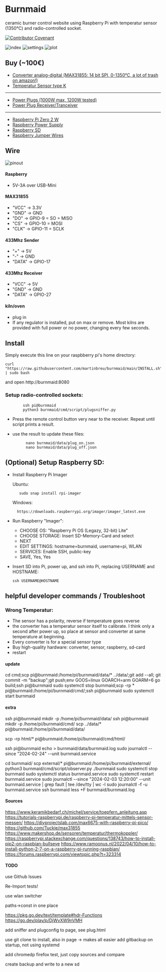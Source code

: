 # Burnmaid
ceramic burner control website using Raspberry Pi with temperatur sensor (1350°C) and radio-controlled socket.

[![Contributor Covenant](https://img.shields.io/badge/Contributor%20Covenant-2.1-4baaaa.svg)](CODE_OF_CONDUCT.md)

![index](./doc/index.png)
![settings](./doc/settings.png)
![plot](./doc/plot.png)

## Buy (~100€)
* [Converter analog-digital (MAX31855: 14 bit SPI, 0-1350°C, a lot of trash on amazon!)](https://www.reichelt.de/entwicklerboards-thermoelement-verstaerker-max31855-debo-amp-thermo-p235483.html?&trstct=pos_0&nbc=1)
* [Temperatur Sensor type K](https://www.amazon.de/dp/B0BSC1STZV/?coliid=I1B7OO64FFBF0X&colid=2LYV8PYIBVR7S&psc=1&ref_=cm_sw_r_cp_ud_lstpd_VNYYSENYQJAT8KG7MXGX)
---
* [Power Plugs (1000W max, 1200W tested)](https://www.amazon.de/gp/product/B001AX8QUM/ref=ppx_yo_dt_b_asin_title_o04_s00?ie=UTF8&psc=1)
* [Power Plug Receiver/Tranceiver](https://www.amazon.de/dp/B01H2D2RH6/?coliid=I1T77M596BFZTO&colid=2LYV8PYIBVR7S&psc=1&ref_=cm_sw_r_cp_ud_lstpd_ZGBM5ESFMSF05X6S5FNM)
---
* [Raspberry Pi Zero 2 W](https://www.amazon.de/Raspberry-Pi-Zero-2-W/dp/B09KLVX4RT/ref=sr_1_2?keywords=zero+2+w&qid=1704284508&sr=8-2)
* [Raspberry Power Supply](https://www.amazon.de/Raspberry-Netzteil-Ladeger%C3%A4t-Netzschalter-Kompatibel/dp/B07G953WC3/ref=sr_1_4?keywords=netzteil+5v+3a+usb&qid=1704284890&sr=8-4)
* [Raspberry SD](https://www.amazon.de/gp/product/B073K14CVB/ref=ppx_yo_dt_b_asin_title_o00_s00?ie=UTF8&psc=1)
* [Raspberry Jumper Wires](https://www.amazon.de/dp/B07KYHBVR7/?coliid=I2EG3536DCC8YH&colid=1MCC6B4CV7811&psc=1&ref_=cm_sw_r_cp_ud_lstpd_2SZTYQ5CQSNAM2HX19FF)


## Wire
![pinout](./doc/pinout.jpg)

#### Raspberry
* 5V-3A over USB-Mini

#### MAX31855
* "VCC" -> 3.3V
* "GND" -> GND
* "DO" -> GPIO-9 = SO = MISO
* "CS" -> GPIO-10 = MOSI
* "CLK" -> GPIO-11 = SCLK

#### 433Mhz Sender
* "\+" -> 5V
* "\-" -> GND
* "DATA" -> GPIO-17

#### 433Mhz Receiver
* "VCC" -> 5V
* "GND" -> GND
* "DATA" -> GPIO-27

#### kiln/oven
* plug in
* If any regulator is installed, put on max or remove. Most kilns are provided with full power or no power, changing every few seconds.

## Install
Simply execute this line on your raspbberry pi's home directory:

    curl "https://raw.githubusercontent.com/martinbreu/burnmaid/main/INSTALL.sh" | sudo bash

and open http://burnmaid:8080


### Setup radio-controlled sockets:

            ssh pi@burnmaid
            python3 burnmaid/cmd/script/plugsniffer.py

* Press the remote control button very near to the receiver. Repeat until script prints a result.

* use the result to update these files:

            nano burnmaid/data/plug_on.json
            nano burnmaid/data/plug_off.json

## (Optional) Setup Raspberry SD:
- Install Raspberry Pi Imager

   Ubuntu: 
         
         sudo snap install rpi-imager
    Windows:
    
        https://downloads.raspberrypi.org/imager/imager_latest.exe


- Run Raspberry "Imager":
  - CHOOSE OS: "Raspberry Pi OS (Legazy, 32-bit) Lite"
  - CHOOSE STORAGE: Insert SD-Memory-Card and select
  - NEXT
  - EDIT SETTINGS: hostname=burnmaid, username=pi, WLAN
  - SERVICES: Enable SSH, public-key
  - SAVE, Yes, Yes

- Insert SD into Pi, power up, and ssh into Pi, replacing USERNAME and HOSTNAME:

      ssh USERNAME@HOSTNAME


## helpful developer commands / Troubleshoot

### Wrong Temperatur:
* The sensor has a polarity, reverse if temperature goes reverse
* the converter has a temperatur sensor itself to calibrate. I think only a second after power up, so place at sensor and converter at same temperature at beginning.
* Every converter is for a special sensor type
* Buy high-quality hardware: converter, sensor, raspberry, sd-card
* restart


#### update

cd cmd;scp pi@burnmaid:/home/pi/burnmaid/data/* ../data/;git add --all; git commit -m "backup";git push;env GOOS=linux GOARCH=arm GOARM=6 go build;ssh pi@burnmaid sudo systemctl stop burnmaid;scp -rp * pi@burnmaid:/home/pi/burnmaid/cmd/;ssh pi@burnmaid sudo systemctl start burnmaid


#### extra
ssh pi@burnmaid mkdir -p /home/pi/burnmaid/data/
ssh pi@burnmaid mkdir -p /home/pi/burnmaid/cmd/
scp ../data/* pi@burnmaid:/home/pi/burnmaid/data/

scp -rp html/* pi@burnmaid:/home/pi/burnmaid/cmd/html/

ssh pi@burnmaid
echo > burnmaid/data/burnmaid.log
sudo journalctl --since "2024-02-24" --unit burnmaid.service

cd burnmaid/
scp external/* pi@burnmaid:/home/pi/burnmaid/external/
python3 burnmaid/cmd/script/observer.py
./burnmaid
sudo systemctl stop burnmaid
sudo systemctl status burnmaid.service
sudo systemctl restart burnmaid.service
sudo journalctl --since "2024-02-03 12:20:00" --unit burnmaid.service | grep fault | tee /dev/tty | wc -l
sudo journalctl -f -u burnmaid.service
ssh burnmaid less +F burnmaid/burnmaid.log

#### Sources
https://www.keramikbedarf.ch/michel/service/toepfern_anleitung.asp
https://tutorials-raspberrypi.de/raspberry-pi-temperatur-mittels-sensor-messen/
https://diyprojectslab.com/max6675-with-raspberry-pi-pico/
https://github.com/Tuckie/max31855
https://www.makershop.de/sensoren/temperatur/thermokoppler/
https://raspberrypi.stackexchange.com/questions/138743/how-to-install-pip2-on-raspbian-bullseye
https://www.ramoonus.nl/2022/04/10/how-to-install-python-2-7-on-a-raspberry-pi-running-raspbian/
https://forums.raspberrypi.com/viewtopic.php?t=323314


#### TODO

use Github Issues

Re-Import tests!

use wlan switcher

paths->const in one place

https://pkg.go.dev/text/template#hdr-Functions
https://go.dev/play/p/DjWvXW9nVMH

add sniffer and plugconfig to page, see plug.html

use git clone to install, also in page -> makes all easier
add gitbackup on startup, not using systemd

add chromedp firefox test, just copy sources and compare

create backup and write to a new sd
